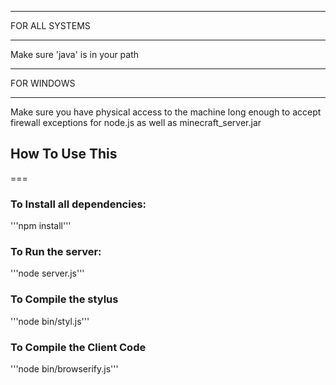 ***********************
FOR ALL SYSTEMS
***********************
Make sure 'java' is in your path

***********************
FOR WINDOWS
***********************
Make sure you have physical access to the machine long enough to accept firewall exceptions for node.js as well as minecraft_server.jar

## How To Use This
===
### To Install all dependencies:
'''npm install'''
### To Run the server:
'''node server.js'''
### To Compile the stylus
'''node bin/styl.js'''
### To Compile the Client Code
'''node bin/browserify.js'''
